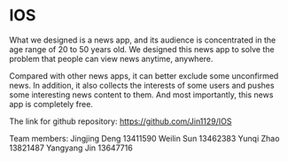 # IOS
What we designed is a news app, and its audience is concentrated in the age range of 20 to 50 years old. We designed this news app to solve the problem that people can view news anytime, anywhere.

Compared with other news apps, it can better exclude some unconfirmed news. In addition, it also collects the interests of some users and pushes some interesting news content to them. And most importantly, this news app is completely free.

The link for github repository: https://github.com/Jin1129/IOS

Team members:
Jingjing Deng 13411590
Weilin Sun 13462383
Yunqi Zhao 13821487
Yangyang Jin 13647716


